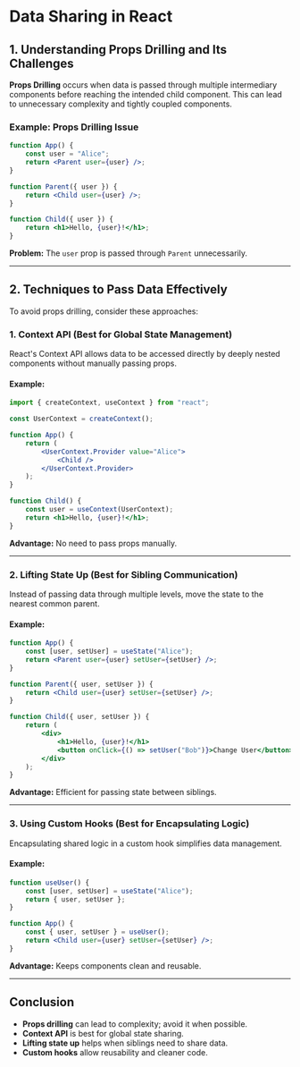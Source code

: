 # Data Sharing in React

## 1. Understanding Props Drilling and Its Challenges
**Props Drilling** occurs when data is passed through multiple intermediary components before reaching the intended child component. This can lead to unnecessary complexity and tightly coupled components.

### Example: Props Drilling Issue
```jsx
function App() {
    const user = "Alice";
    return <Parent user={user} />;
}

function Parent({ user }) {
    return <Child user={user} />;
}

function Child({ user }) {
    return <h1>Hello, {user}!</h1>;
}
```
**Problem:** The `user` prop is passed through `Parent` unnecessarily.

---

## 2. Techniques to Pass Data Effectively
To avoid props drilling, consider these approaches:

### **1. Context API (Best for Global State Management)**
React's Context API allows data to be accessed directly by deeply nested components without manually passing props.

#### Example:
```jsx
import { createContext, useContext } from "react";

const UserContext = createContext();

function App() {
    return (
        <UserContext.Provider value="Alice">
            <Child />
        </UserContext.Provider>
    );
}

function Child() {
    const user = useContext(UserContext);
    return <h1>Hello, {user}!</h1>;
}
```
**Advantage:** No need to pass props manually.

---

### **2. Lifting State Up (Best for Sibling Communication)**
Instead of passing data through multiple levels, move the state to the nearest common parent.

#### Example:
```jsx
function App() {
    const [user, setUser] = useState("Alice");
    return <Parent user={user} setUser={setUser} />;
}

function Parent({ user, setUser }) {
    return <Child user={user} setUser={setUser} />;
}

function Child({ user, setUser }) {
    return (
        <div>
            <h1>Hello, {user}!</h1>
            <button onClick={() => setUser("Bob")}>Change User</button>
        </div>
    );
}
```
**Advantage:** Efficient for passing state between siblings.

---

### **3. Using Custom Hooks (Best for Encapsulating Logic)**
Encapsulating shared logic in a custom hook simplifies data management.

#### Example:
```jsx
function useUser() {
    const [user, setUser] = useState("Alice");
    return { user, setUser };
}

function App() {
    const { user, setUser } = useUser();
    return <Child user={user} setUser={setUser} />;
}
```
**Advantage:** Keeps components clean and reusable.

---

## Conclusion
- **Props drilling** can lead to complexity; avoid it when possible.
- **Context API** is best for global state sharing.
- **Lifting state up** helps when siblings need to share data.
- **Custom hooks** allow reusability and cleaner code.
